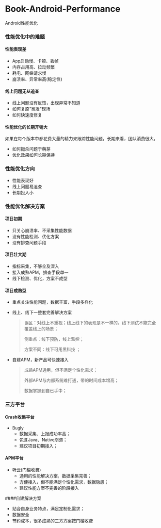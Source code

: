 # Book-Android-Performance
Android性能优化

### 性能优化中的难题

#### 性能表现差

* App启动慢、卡顿、丢帧
* 内存占用高、拉动频繁
* 耗电、网络请求慢
* 崩溃率、异常率高(稳定性)

#### 线上问题无从追查

* 线上问题没有反馈，出现异常不知道
* 如何复原"案发"现场
* 如何快速度修复

#### 性能优化的长期开销大

如果在每个版本中都花费大量的精力来跟踪性能问题，长期来看，团队消费很大。

* 如何扼杀问题于萌芽
* 优化效果如何长期保持

### 性能优化方向 

* 性能表现好
* 线上问题易追查
* 长期投入小

### 性能优化解决方案

#### 项目初期

* 只关心崩溃率、不采集性能数据
* 没有性能检测、优化方案
* 没有排查问题手段

#### 项目壮大期

* 指标采集，不够全及深入
* 接入成熟APM，排查手段单一
* 线下检测、优化，方案不成型

#### 项目成熟型

* 重点关注性能问题，数据丰富，手段多样化

* 线上、线下一整套完善解决方案

  > 误区：对线上不重视；线上线下的表现是不一样的，线下测试不能完全覆盖线上的场景；
  >
  > 侧重点：线下预防，线上监控；
  >
  > 方案不同：线下可用黑科技 ；

* 自建APM，新产品可快速接入

  > 成熟APM通用，但不满足个性化需求；
  >
  > 外部APM与内部系统难打通，带的时间成本增高；
  >
  > 数据掌握到自已手中；

### 三方平台

#### Crash收集平台

* Bugly
  * 数据采集、上报成功率高；
  * 包含Java、Native崩溃；
  * 建议项目初期接入；

#### APM平台

* 听云(门槛收费)
  * 通用的性能解决方案，数据采集完善；
  * 方便接入，但不能满足个性化需求，数据隐患；
  * 建议性能方案不完善的阶段接入

####自建解决方案

* 贴合自身业务特点，满足定制化需求；
* 数据安全
* 节约成本，很多成熟的三方方案按门槛收费